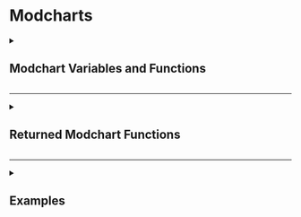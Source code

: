 # Modcharts

<details>
<summary><h2>Modchart Variables and Functions</h2></summary>

> Modchart variables can only be referenced inside of a returned modchart function (which are defined after this section)

<details>
<summary>Standard Modchart Variables</summary>

| Name : Type | Description |
|-------------|-------------|
| flipMode : boolean | A boolean which tells if it's playing Dad side |
| p1 : [Character](Classes/Character.md) | The opponent character |
| p2 : [Character](Classes/Character.md) | The player character |
| dad : [Character](Classes/Character.md) | The character on the left side of the stage (Dad) |
| bf : [Character](Classes/Character.md) | The character on the right side of the stage (Bf) |
| dad2 : [Character](Classes/Character.md) | The second character on the left side of the stage (Dad2) |
| bf2 : [Character](Classes/Character.md) | The second character on the right side of the stage |
| (readOnly) defaultcamzoom : number | Changes the FOV of the camera by 70. Default is 1 |
| playerNoteOffsets : [Vector2](https://create.roblox.com/docs/en-us/reference/engine/datatypes/Vector2)[] | Contains 'Vector2' values, which tells the Receptor offset |
| opponentNoteOffsets : [Vector2](https://create.roblox.com/docs/en-us/reference/engine/datatypes/Vector2)[] | Contains 'Vector2' values, which tells the Receptor offset |
| playSound : function(soundId : [robloxassetid](https://create.roblox.com/docs/en-us/reference/engine/datatypes/Content), volume : number) | A function which plays sounds<br>Default volume is 2 |
| leftStrums : [Receptor](Classes/Receptor.md)[] | Contains the receptors from the left side |
| rightStrums : [Receptor](Classes/Receptor.md)[] | Contains the receptors from the right side |
| dadStrums : [Receptor](Classes/Receptor.md)[] | Contains the opponent receptors | playerStrums : [Receptor](Classes/Receptor.md)[] | Contains the player receptors |
| allReceptors : [Receptor](Classes/Receptor.md)[] | Contains Dad and BF receptors, typically there are 8 |
| noteLanes : [Note](Classes/Note.md)[] | An array that contains lanes with your current rendering notes. (can be BF or Dad, only one of them)<br>I.E susNotesLanes[1][2]<br>Should access the first lane of notes and the second rendering note. |
| susNoteLanes : [Note](Classes/Note.md)[] | An array that contains lanes with your current rendering holds notes. (can be BF or Dad, only one of them)<br>I.E susNotesLanes[1][2]<br>Should access the first lane of hold notes and the second rendering note. |
| noteGroup : string | A string which tells what noteGroup is the song currently using |
| mapProps : [Model](https://create.roblox.com/docs/en-us/reference/engine/classes/Model) | Returns the Model of the map, if it exists |
| (readOnly) initialSpeed : number | The starting speed of the scroll speed. This is like normal FNF but it's 0.45x slower |
| gameUI : [ScreenGui](https://create.roblox.com/docs/en-us/reference/engine/classes/ScreenGui) | Game user interface<br>If you want to add sprites to the UI, it's recommended to add them via gameUI.realGameUI.Notes |
| notes : [Note](Classes/Note.md)[] | A list of all the notes that are currently being rendered |
| unspawnedNotes : [Note](Classes/Note.md)[] | A list that contains all unspawned notes which are ordered by strumTime |
| plrStats : [PlayerStats](Classes/PlayerStats.md) | A table that includes the player's stats |
| gameHandler : [GameHandler](Classes/GameHandler.md) | A class that includes functions and variables that control the game |
| [internalSettings](#internalSettings) : table | A table that contains variables that change how the game functions in various ways |
| [playerObjects](#playerObjects) : [Character](Classes/Character.md){} | A table that contains `Character`s that are included in the song |
| [camControls](#camControls) : table | A table that contains variables that change how the camera works as well as its properties |
</details>

<details>
<summary>Standard Modchart Functions</summary>

| Name : Type | Description |
|-------------|-------------|
| [HideNotes](#HideNotes) : function | A function that just makes it a bit easier to hide the notes/receptors |
| [MoveCamera](#MoveCamera) : function | A function that simplifies the process of getting the camera from point A to point B, instantly |
| [addSprite](#addSprite) : function | A function that returns a new ImageLabel that acts as an overlay for your screen<br>(By default, the image will be set to not visible so please remember to set it to visible) |
| [addAnimatedSprite](#addAnimatedSprite) : function | A function that returns a Sprite that auto calibrates its size |
</details>
	
## Extra Stuff
> Everything here is previously mentioned but explained in more detail

<a name="playerObjects"></a>
<details><summary>playerObjects : Character{}</summary>

## Description
A list that contains the Characters that are on the stage
## Properties
| Name : Type | Description |
|-------------|-------------|
| Dad : [Character](Classes/Character.md) | Lists dad's character |
| BF : [Character](Classes/Character.md) | Lists bf's character |
| Dad2 : [Character](Classes/Character.md) | Lists the second dad's character, sometimes nil |
| BF2 : [Character](Classes/Character.md) | Lists the second bf's character, sometimes nil |
</details>

<a name="camControls"></a>
<details><summary>camControls : table</summary>

## Description
Handles the camera behavior
## Properties
| Name : Type | Description |
|-------------|-------------|
| zoom : number | Sets the game UI/camera zoom, depending by BehaviourType.<br>This value is useless if BehaviourType is set to "Separate". |
| BehaviourType : string | Changes how the zooming is handled. The value is set to "Separate" by default.<br>Options are "All", "HUD", "Camera", and "Separate". |
| hudZoom : number | Sets the game's UI zoom.<br>Only works if BehaviourType is set to "Separate" |
| camZoom : number | Sets the camera zoom.<br>Only works if BehaviourType is set to "Separate". |
| camOffset : [CFrame](https://create.roblox.com/docs/en-us/reference/engine/datatypes/CFrame) | Offsets the camera to the specific CFrame value |
| StayOnCenter : boolean | When true, forces the camera to stay in the center of the spot (stays at the camera origin) |
| DisableLerp : boolean | When false, the camera will move instantly between where it is and where it is going to go |
</details>

<a name="internalSettings"></a>
<details><summary>internalSettings : table</summary>

## Description
A list of game settings that change various behaviors 
## Properties
| Name : Type | Description |
|-------------|-------------|
| autoSize : number | Only used to determine sprites size at start up.<br>Its not recommended to edit this value |
| notesRotateWithReceptors : boolean | This sets the notes to copy the receptors rotation |
| notesShareTransparencyWithReceptors : boolean | This sets the notes to copy the receptor's transparency. (Alpha variable for clarification) |
| OpponentNoteDrain : number | Whether or not the opponent would drain the player's health, if given value is greater than 0.<br>By default it does nothing |
| useDuoSkins : boolean | Determines if the engine should use separate Note skins for each side.<br>Not recommended to edit, although it's only used once at start up. |
| useBPMSyncing : boolean | Determines if the engine would BPM to sync the song.<br>This is added because certain modcharts break if this is used.<br>I don't know why either. |
| currentNoteSkinChange : table / nil | This variable is used to change the note skin as soon they spawn.<br>Must contain a XML, ImageLabel and a boolean in order to work.<br>Not recommended to edit. |
| showOnlyStrums : boolean | Unused, what it does is hides the notes but not the receptors |
| NoteSpawnTransparency : number | Determines the transparency of notes that spawn |
| minHealth : number | This variable determines the minimum health that health drain will go to before stopping, used in conjunction with "plrStats.DrainRate" |
</details>

<a name="HideNotes"></a><details><summary>HideNotes : function</summary>

## Description
A function that is used to hide the notes and or receptors for either the player, the opponent, or both
## Parameters
> Listed in the order that the parameters are required in

| Name : Type | Description |
|:------------|:-----------:|
| hideNotes : boolean | Whether or not to hide the notes (if false then it will un-hide the notes, making them reappear) |
| side : string | Determines which side will be affected.<br><br>Options are "left", "right", or "both" |
| hideReceptors : boolean | Whether or not to hide the receptors as well |
| speed : number | Determines how fast the transition will last for (how fast the tween plays) |
## Example

> Inside a modchart

```lua
HideNotes(true, flipMode and "left" or "right", true, 5)
```
Hides the notes and receptors for the opponent's side which takes 5 seconds to do
</details>

<a name="MoveCamera"></a><details><summary>MoveCamera : function</summary>

## Description
A function that moves the camera to the specified position (moves the camera instantly, not smoothly)
## Parameters
> Listed in the order that the parameters are required in

| Name : Type | Description |
|:------------|:-----------:|
| position : [CFrame](https://create.roblox.com/docs/en-us/reference/engine/datatypes/CFrame) | The position that the camera will move to |
</details>

<a name="addSprite"></a><details><summary>addSprite : function</summary>

## Description
A function that returns a new ImageLabel that acts as an overlay for the screen<br>
(By default, the image will be set to not visible so please remember to set it to visible)
## Parameters
> Listed in the order that the parameters are required in

| Name : Type | Description |
|:------------|:-----------:|
| name : string | The name that the new sprite will be named |
| image : string | The `robloxassetid` of the image in string form |
| parent : [Instance](https://create.roblox.com/docs/en-us/reference/engine/classes/Instance) | The instance that the new sprite will be parented under |
</details>

<a name="addAnimatedSprite"></a><details><summary>addAnimatedSprite : function</summary>

## Description
A function that returns a Sprite that auto calibrates its size based on 2 given inputs.<br>To explain, the ImageLabel you provide must have 2 attributes.<br>(SpriteSize) must be a Vector2 value and set the two values to the width and height of the frame (or the frameSize)<br>(SpriteSheetSize) must be a Vector 2 value that is set to the size of the entire spritesheet's image<br><br>With that, the function is able to produce the accurate size needed for the sprite to fit in its frame.<br>(When scaling your image label, make sure the size is changed before turning it into a animated sprite)<br>(Also when changing the scale only use the Scale and not the offset)
## Parameters
> Listed in the order that the parameters are required in

| Name : Type | Description |
|:------------|:-----------:|
| image : [ImageLabel](https://create.roblox.com/docs/en-us/reference/engine/classes/ImageLabel) | The `ImageLabel` that the new sprite will become |
| visible : boolean | Whether or not the new sprite will be visible as soon as it is created |
| parent : [Instance](https://create.roblox.com/docs/en-us/reference/engine/classes/Instance) | The parent `Instance` that the new sprite will be parented under |
</details>

</details>

---

<details>
<summary><h2>Returned Modchart Functions</h2></summary>

> Returned Functions are vital for modcharts to work and are called at specific times and conditions
	
- preInit = function(gameUI : [ScreenGui](https://create.roblox.com/docs/en-us/reference/engine/classes/ScreenGui), module : table)
	
```
This function is played before the song has started loading
```
	
- init = function()
	
```
This function is played when the song is loading
```
	
- preStart = function()
	
```
Runs when the countdown starts
```
	
- Start = function()
	
```
Runs when the song starts
```
	
- P1NoteHit = function(noteType : string, noteData : number, note : [Note](Classes/Note.md))
	
```
Runs when the player hits a note
```
	
- P2NoteHit = function(noteType : string, noteData : number)
	
```
Runs when the opponent hits a note, this includes other players
```
	
- Update = function(deltaTime : number)
	
```
Runs whenever a frame is rendered
```
	
- StepHit = function(curStep : number)
	
```
Runs when a step is hit
```
	
- BeatHit = function(curBeat : number)
	
```
Runs when a beat is hit
```
	
- sectionChange = function(currentSection : [Section](Classes/Section.md))

```
Runs when a section changes
```
	
- EventTrigger = function(name : string, value1 : any, value2 : any, ...)
	
```
Runs when an event is played, even when an event is called from a modchart.
```
	
</details>

---

<details>
<summary><h2>Examples</h2></summary>
<br>

> Example showcasing how to run and handle events

```lua
--!nolint UnknownGlobal
--!nolint UninitializedLocal
--local Conductor = require(game.ReplicatedStorage.Modules.Conductor) -- This doesn't need to be defined unless you need to know the stepCrochet or BPM and whatnot
--local timer = 0; -- If this is unused then get rid of it
return {
	-- This function is played after the countdown
	Start = function()
		gameHandler.processEvent("change scroll speed", 1.15, 2)
		-- Changes the scroll speed to 1.15x the song's scroll speed over the course of 2 seconds
	end,
	
	-- This function is played whenever an event is processed (even when the modchart processes an event itself, so avoid making a feedback loop)
	EventTrigger = function(name, value1, value2)
		if name == "mycustomevent" then -- The name is always in lowercase
			-- Lets just say that value1 is the x and value2 is the y
			-- Because value1 and value2 are usually strings, you must set them to number values (in this instance at least)
			value1 = tonumber(value1)
			value2 = tonumber(value2)
			
			for i = 1, #allReceptors do -- Iterates through all of the receptors, usually there are 8
				allReceptors[i]:SetPosition(value1 + (i * 10), value2) -- Sets the x and y values of the receptor
			end
		end
	end,
}
```
</details>

